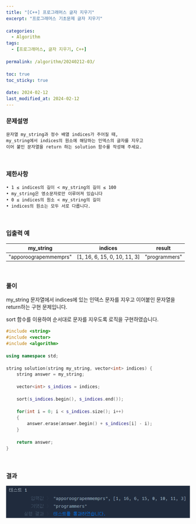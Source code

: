 ```yaml
---
title: "[C++] 프로그래머스 글자 지우기"
excerpt: "프로그래머스 기초문제 글자 지우기"

categories:
  - Algorithm
tags:
  - [프로그래머스, 글자 지우기, C++]

permalink: /algorithm/20240212-03/

toc: true
toc_sticky: true

date: 2024-02-12
last_modified_at: 2024-02-12
---
```


### 문제설명

    문자열 my_string과 정수 배열 indices가 주어질 때,
    my_string에서 indices의 원소에 해당하는 인덱스의 글자를 지우고
    이어 붙인 문자열을 return 하는 solution 함수를 작성해 주세요.

<br/>

### 제한사항

    • 1 ≤ indices의 길이 < my_string의 길이 ≤ 100
    • my_string은 영소문자로만 이루어져 있습니다
    • 0 ≤ indices의 원소 < my_string의 길이
    • indices의 원소는 모두 서로 다릅니다.

<br/>

### 입출력 예

|my_string|indices|result|
|---|---|---|
|"apporoograpemmemprs"|[1, 16, 6, 15, 0, 10, 11, 3]|"programmers"|

<br/>

### 풀이

my_string 문자열에서 indices에 있는 인덱스 문자를 지우고 이어붙인 문자열을 return하는 구현 문제입니다.

sort 함수를 이용하여 순서대로 문자를 지우도록 로직을 구현하였습니다.

```cpp
#include <string>
#include <vector>
#include <algorithm>

using namespace std;

string solution(string my_string, vector<int> indices) {
    string answer = my_string;
    
    vector<int> s_indices = indices;
    
    sort(s_indices.begin(), s_indices.end());
    
    for(int i = 0; i < s_indices.size(); i++)
    {
        answer.erase(answer.begin() + s_indices[i] - i);
    }
    
    return answer;
}
```

<br/>

### 결과
![코드 실행결과](/assets/images/posts_img/20240212-03/001.png "코드 실행결과")

<script async src="https://pagead2.googlesyndication.com/pagead/js/adsbygoogle.js?client=ca-pub-9590884639502637"
     crossorigin="anonymous"></script>
<!-- devlogbase_01 -->
<ins class="adsbygoogle"
     style="display:block"
     data-ad-client="ca-pub-9590884639502637"
     data-ad-slot="4742297382"
     data-ad-format="auto"
     data-full-width-responsive="true"></ins>
<script>
     (adsbygoogle = window.adsbygoogle || []).push({});
</script>
